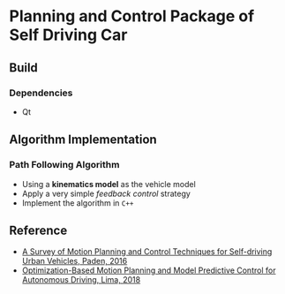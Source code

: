 # Planning and Control Package of Self Driving Car

## Build
### Dependencies
* Qt

## Algorithm Implementation
### Path Following Algorithm
* Using a **kinematics model** as the vehicle model
* Apply a very simple *feedback control* strategy
* Implement the algorithm in `C++`


## Reference
* [A Survey of Motion Planning and Control Techniques for Self-driving Urban Vehicles, Paden, 2016](https://arxiv.org/pdf/1604.07446.pdf)
* [Optimization-Based Motion Planning and Model Predictive Control for Autonomous Driving, Lima, 2018](https://www.diva-portal.org/smash/get/diva2:1241535/FULLTEXT01.pdf)